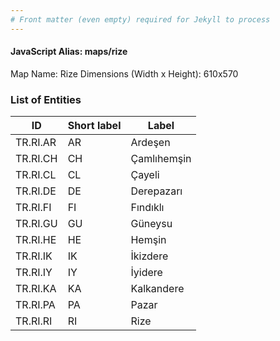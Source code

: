 ```yaml
---
# Front matter (even empty) required for Jekyll to process
---
```


#### JavaScript Alias: maps/rize

Map Name: Rize
Dimensions (Width x Height): 610x570





### List of Entities

ID | Short label | Label
---|---|---|
TR.RI.AR | AR | Ardeşen
TR.RI.CH | CH | Çamlıhemşin
TR.RI.CL | CL | Çayeli
TR.RI.DE | DE | Derepazarı		
TR.RI.FI | FI | Fındıklı
TR.RI.GU | GU | Güneysu
TR.RI.HE | HE | Hemşin
TR.RI.IK | IK | İkizdere		
TR.RI.IY | IY | İyidere
TR.RI.KA | KA | Kalkandere
TR.RI.PA | PA | Pazar
TR.RI.RI | RI | Rize